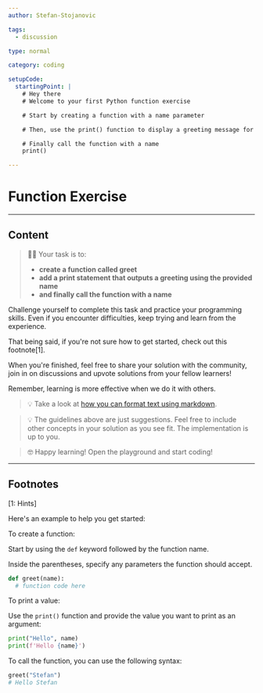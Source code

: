 ```yaml
---
author: Stefan-Stojanovic

tags:
  - discussion

type: normal

category: coding

setupCode:
  startingPoint: |
    # Hey there
    # Welcome to your first Python function exercise

    # Start by creating a function with a name parameter

    # Then, use the print() function to display a greeting message for the provided name

    # Finally call the function with a name
    print()

---
```


# Function Exercise

---

## Content

> 👩‍💻 Your task is to:
> - **create a function called greet**
> - **add a print statement that outputs a greeting using the provided name**
> - **and finally call the function with a name**

Challenge yourself to complete this task and practice your programming skills. Even if you encounter difficulties, keep trying and learn from the experience.

That being said, if you're not sure how to get started, check out this footnote[1].

When you're finished, feel free to share your solution with the community, join in on discussions and upvote solutions from your fellow learners!

Remember, learning is more effective when we do it with others.

> 💡 Take a look at [how you can format text using markdown](https://www.enki.com/glossary/general/markdown-formatting).

> 💡 The guidelines above are just suggestions. Feel free to include other concepts in your solution as you see fit. The implementation is up to you.

> 🤓 Happy learning! Open the playground and start coding!

---

## Footnotes

[1: Hints]

Here's an example to help you get started:

To create a function:

Start by using the `def` keyword followed by the function name.

Inside the parentheses, specify any parameters the function should accept.

```python
def greet(name):
  # function code here
```

To print a value:

Use the `print()` function and provide the value you want to print as an argument:
```python
print("Hello", name)
print(f'Hello {name}')
```


To call the function, you can use the following syntax:
```python
greet("Stefan")
# Hello Stefan
```

